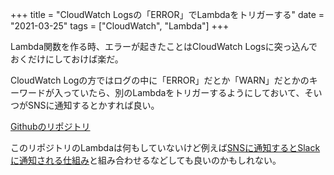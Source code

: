 +++
title = "CloudWatch Logsの「ERROR」でLambdaをトリガーする"
date = "2021-03-25"
tags = ["CloudWatch", "Lambda"]
+++

Lambda関数を作る時、エラーが起きたことはCloudWatch Logsに突っ込んでおくだけにしておけば楽だ。

CloudWatch Logの方ではログの中に「ERROR」だとか「WARN」だとかのキーワードが入っていたら、別のLambdaをトリガーするようにしておいて、そいつがSNSに通知するとかすれば良い。

[Githubのリポジトリ](https://github.com/suzukiken/cdklambda-cloudwatch)

このリポジトリのLambdaは何もしていないけど例えば[SNSに通知するとSlackに通知される仕組み](/aws/cdksns-slack-mail)と組み合わせるなどしても良いのかもしれない。
